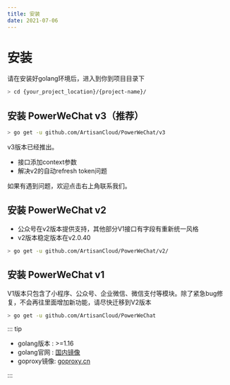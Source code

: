 ```yaml
---
title: 安装
date: 2021-07-06
---
```


# 安装

请在安装好golang环境后，进入到你到项目目录下

``` bash
> cd {your_project_location}/{project-name}/
```

## 安装 PowerWeChat v3（推荐）

``` bash
> go get -u github.com/ArtisanCloud/PowerWeChat/v3
```

v3版本已经推出。

* 接口添加context参数
* 解决v2的自动refresh token问题



如果有遇到问题，欢迎点击右上角联系我们。

## 安装 PowerWeChat v2

* 公众号在v2版本提供支持，其他部分V1接口有字段有重新统一风格
* v2版本稳定版本在v2.0.40



``` bash
> go get -u github.com/ArtisanCloud/PowerWeChat/v2/
```

## 安装 PowerWeChat v1

V1版本只包含了小程序、公众号、企业微信、微信支付等模块。除了紧急bug修复，不会再往里面增加新功能，请尽快迁移到V2版本

``` bash
> go get -u github.com/ArtisanCloud/PowerWeChat
```

::: tip

* golang版本 :  >=1.16
* golang官网 :  [国内镜像](https://golang.google.cn/dl/)
* goproxy镜像:  [goproxy.cn](https://goproxy.cn/)

:::
